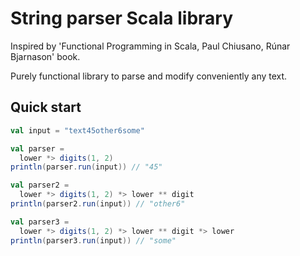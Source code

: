 # String parser Scala library

Inspired by 'Functional Programming in Scala, Paul Chiusano, Rúnar Bjarnason' book.

Purely functional library to parse and modify conveniently any text.

## Quick start

```scala
val input = "text45other6some"

val parser =
  lower *> digits(1, 2)
println(parser.run(input)) // "45"

val parser2 =
  lower *> digits(1, 2) *> lower ** digit
println(parser2.run(input)) // "other6"

val parser3 =
  lower *> digits(1, 2) *> lower ** digit *> lower
println(parser3.run(input)) // "some"
```
